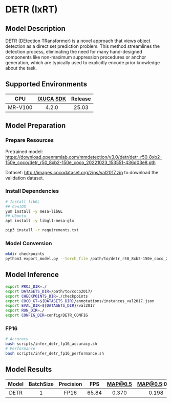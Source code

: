 # DETR (IxRT)

## Model Description

DETR (DEtection TRansformer) is a novel approach that views object detection as a direct set prediction problem. This method streamlines the detection process, eliminating the need for many hand-designed components like non-maximum suppression procedures or anchor generation, which are typically used to explicitly encode prior knowledge about the task.

## Supported Environments

| GPU    | [IXUCA SDK](https://gitee.com/deep-spark/deepspark#%E5%A4%A9%E6%95%B0%E6%99%BA%E7%AE%97%E8%BD%AF%E4%BB%B6%E6%A0%88-ixuca) | Release |
| :----: | :----: | :----: |
| MR-V100 | 4.2.0     |  25.03  |

## Model Preparation

### Prepare Resources

Pretrained model: <https://download.openmmlab.com/mmdetection/v3.0/detr/detr_r50_8xb2-150e_coco/detr_r50_8xb2-150e_coco_20221023_153551-436d03e8.pth>

Dataset: <http://images.cocodataset.org/zips/val2017.zip> to download the validation dataset.

### Install Dependencies

```bash
# Install libGL
## CentOS
yum install -y mesa-libGL
## Ubuntu
apt install -y libgl1-mesa-glx

pip3 install -r requirements.txt
```

### Model Conversion

```bash
mkdir checkpoints
python3 export_model.py --torch_file /path/to/detr_r50_8xb2-150e_coco_20221023_153551-436d03e8.pth --onnx_file checkpoints/detr_res50.onnx --bsz 1
```

## Model Inference

```bash
export PROJ_DIR=./
export DATASETS_DIR=/path/to/coco2017/
export CHECKPOINTS_DIR=./checkpoints
export COCO_GT=${DATASETS_DIR}/annotations/instances_val2017.json
export EVAL_DIR=${DATASETS_DIR}/val2017
export RUN_DIR=./
export CONFIG_DIR=config/DETR_CONFIG
```

### FP16

```bash
# Accuracy
bash scripts/infer_detr_fp16_accuracy.sh
# Performance
bash scripts/infer_detr_fp16_performance.sh
```

## Model Results

| Model | BatchSize | Precision | FPS   | MAP@0.5 | MAP@0.5:0.95 |
| :----: | :----: | :----: | :----: | :----: | :----: |
| DETR  | 1         | FP16      | 65.84 | 0.370   | 0.198        |
